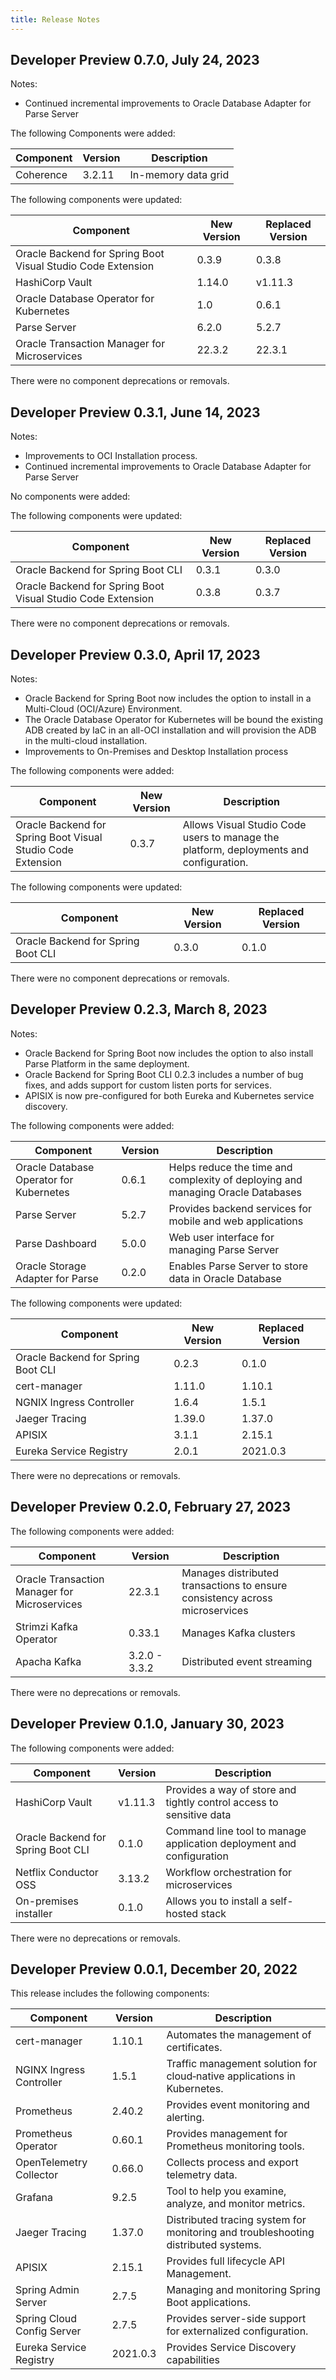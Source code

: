 ```yaml
---
title: Release Notes
---
```


## Developer Preview 0.7.0, July 24, 2023

Notes:

* Continued incremental improvements to Oracle Database Adapter for Parse Server

The following Components were added:

| Component                    | Version   | Description         |
|------------------------------|---------------|---------------------|
| Coherence | 3.2.11 | In-memory data grid |

The following components were updated:

| Component                    | New Version   | Replaced Version    |
|------------------------------|---------------|---------------------|
| Oracle Backend for Spring Boot Visual Studio Code Extension | 0.3.9 | 0.3.8 |
| HashiCorp Vault              |  1.14.0 | v1.11.3 |
| Oracle Database Operator for Kubernetes | 1.0 | 0.6.1 |
| Parse Server                 | 6.2.0  | 5.2.7        |
| Oracle Transaction Manager for Microservices | 22.3.2 | 22.3.1 |

There were no component deprecations or removals.

## Developer Preview 0.3.1, June 14, 2023

Notes:

* Improvements to OCI Installation process.
* Continued incremental improvements to Oracle Database Adapter for Parse Server

No components were added:

The following components were updated:

| Component                    | New Version   | Replaced Version    |
|------------------------------|---------------|---------------------|
| Oracle Backend for Spring Boot CLI | 0.3.1   | 0.3.0               |
| Oracle Backend for Spring Boot Visual Studio Code Extension | 0.3.8 | 0.3.7 |

There were no component deprecations or removals.

## Developer Preview 0.3.0, April 17, 2023

Notes:

* Oracle Backend for Spring Boot now includes the option to install in a Multi-Cloud (OCI/Azure) Environment.
* The Oracle Database Operator for Kubernetes will be bound the existing ADB created by IaC in an all-OCI installation and will provision the ADB in the multi-cloud installation.
* Improvements to On-Premises and Desktop Installation process

The following components were added:

| Component                    | New Version   | Description         |
|------------------------------|---------------|---------------------|
| Oracle Backend for Spring Boot Visual Studio Code Extension | 0.3.7   |  Allows Visual Studio Code users to manage the platform, deployments and configuration.  |

The following components were updated:

| Component                    | New Version   | Replaced Version    |
|------------------------------|---------------|---------------------|
| Oracle Backend for Spring Boot CLI | 0.3.0   | 0.1.0               |

There were no component deprecations or removals.

## Developer Preview 0.2.3, March 8, 2023

Notes:

* Oracle Backend for Spring Boot now includes the option to also install Parse Platform in the same deployment.
* Oracle Backend for Spring Boot CLI 0.2.3 includes a number of bug fixes, and adds support for custom listen ports for services.
* APISIX is now pre-configured for both Eureka and Kubernetes service discovery.

The following components were added:

| Component                    | Version       | Description                                                                             |
|------------------------------|---------------|-----------------------------------------------------------------------------------------|
| Oracle Database Operator for Kubernetes | 0.6.1 | Helps reduce the time and complexity of deploying and managing Oracle Databases      |  
| Parse Server                 | 5.2.7        | Provides backend services for mobile and web applications                                |
| Parse Dashboard              | 5.0.0        | Web user interface for managing Parse Server                                             |
| Oracle Storage Adapter for Parse | 0.2.0    | Enables Parse Server to store data in Oracle Database                                    |

The following components were updated:

| Component                    | New Version   | Replaced Version    |
|------------------------------|---------------|---------------------|
| Oracle Backend for Spring Boot CLI | 0.2.3   | 0.1.0               |
| cert-manager                 | 1.11.0        | 1.10.1              |
| NGNIX Ingress Controller     | 1.6.4         | 1.5.1               |
| Jaeger Tracing               | 1.39.0        | 1.37.0              |
| APISIX                       | 3.1.1         | 2.15.1              |
| Eureka Service Registry      | 2.0.1         | 2021.0.3            |

There were no deprecations or removals.

## Developer Preview 0.2.0, February 27, 2023

The following components were added:

| Component                    | Version       | Description                                                                             |
|------------------------------|---------------|-----------------------------------------------------------------------------------------|
| Oracle Transaction Manager for Microservices | 22.3.1 | Manages distributed transactions to ensure consistency across microservices    |
| Strimzi Kafka Operator       | 0.33.1        | Manages Kafka clusters                                                                  |
| Apacha Kafka                 | 3.2.0 - 3.3.2 | Distributed event streaming                                                             |

There were no deprecations or removals.

## Developer Preview 0.1.0, January 30, 2023

The following components were added:

| Component                    | Version      | Description                                                                              |
|------------------------------|--------------|------------------------------------------------------------------------------------------|
| HashiCorp Vault              | v1.11.3      | Provides a way of store and tightly control access to sensitive data                     |
| Oracle Backend for Spring Boot CLI | 0.1.0  | Command line tool to manage application deployment and configuration                     |
| Netflix Conductor OSS        | 3.13.2       | Workflow orchestration for microservices                                                 |
| On-premises installer        | 0.1.0        | Allows you to install a self-hosted stack                                                |

There were no deprecations or removals.

## Developer Preview 0.0.1, December 20, 2022

This release includes the following components:

| Component                    | Version      | Description                                                                              |
|------------------------------|--------------|------------------------------------------------------------------------------------------|
| cert-manager                 | 1.10.1       | Automates the management of certificates.                                                |
| NGINX Ingress Controller     | 1.5.1        | Traffic management solution for cloud‑native applications in Kubernetes.                 |
| Prometheus                   | 2.40.2       | Provides event monitoring and alerting.                                                  |
| Prometheus Operator          | 0.60.1       | Provides management for Prometheus monitoring tools.                                     |
| OpenTelemetry Collector      | 0.66.0       | Collects process and export telemetry data.                                              |
| Grafana                      | 9.2.5        | Tool to help you examine, analyze, and monitor metrics.                                  |
| Jaeger Tracing               | 1.37.0       | Distributed tracing system for monitoring and troubleshooting distributed systems.       |
| APISIX                       | 2.15.1       | Provides full lifecycle API Management.                                                  |
| Spring Admin Server          | 2.7.5        | Managing and monitoring Spring Boot applications.                                        |
| Spring Cloud Config Server   | 2.7.5        | Provides server-side support for externalized configuration.                             |
| Eureka Service Registry      | 2021.0.3     | Provides Service Discovery capabilities                                                  |
